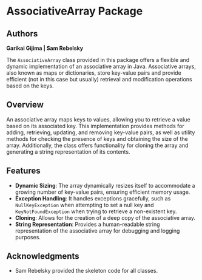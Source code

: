 # AssociativeArray Package
## Authors
**Garikai Gijima | Sam Rebelsky**

The `AssociativeArray` class provided in this package offers a flexible and dynamic implementation of an associative array in Java. Associative arrays, also known as maps or dictionaries, store key-value pairs and provide efficient (not in this case but usually) retrieval and modification operations based on the keys.

## Overview

An associative array maps keys to values, allowing you to retrieve a value based on its associated key. This implementation provides methods for adding, retrieving, updating, and removing key-value pairs, as well as utility methods for checking the presence of keys and obtaining the size of the array. Additionally, the class offers functionality for cloning the array and generating a string representation of its contents.

## Features

- **Dynamic Sizing**: The array dynamically resizes itself to accommodate a growing number of key-value pairs, ensuring efficient memory usage.
- **Exception Handling**: It handles exceptions gracefully, such as `NullKeyException` when attempting to set a null key and `KeyNotFoundException` when trying to retrieve a non-existent key.
- **Cloning**: Allows for the creation of a deep copy of the associative array.
- **String Representation**: Provides a human-readable string representation of the associative array for debugging and logging purposes.

## Acknowledgments
- Sam Rebelsky provided the skeleton code for all classes.
